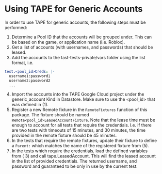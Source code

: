 # Using TAPE for Generic Accounts

In order to use TAPE for generic accounts, the following steps must be
performed:

1. Determine a Pool ID that the accounts will be grouped under. This can be
   based on the game, or application name (i.e. Roblox).
2. Get a list of accounts (with usernames, and passwords) that should be leased.
3. Add the accounts to the tast-tests-private/vars folder using the list format,
   i.e.

```yaml
test.<pool_id>Creds: |-
  username1:password1
  username2:password2
  ...
```

4. Import the accounts into the TAPE Google Cloud project under the
   generic_account Kind in Datastore. Make sure to use the <pool_id> that was
   defined in (1).
5. Register a new Remote fixture in the `RemoteFixtures` function of this
   package. The fixture should be named `Remote<pool_id>LeasedAccountFixture`.
   Note that the lease time must be enough to account for all tests that require
   the credentials. I.e. if there are two tests with timeouts of 15 minutes, and
   30 minutes, the time provided in the remote fixture should be 45 minutes.
6. In the tests that require the remote fixtures, update their fixture to define
   a `Parent:` which matches the name of the registered fixture from (5).
7. In the tests which require the credentials, load the defined variables from (
   3) and call tape.LeasedAccount. This will find the leased account in the list
   of provided credentials. The returned username, and password and guaranteed
   to be only in use by the current test.
